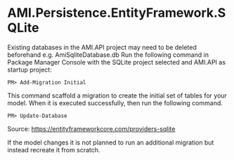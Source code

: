 # AMI.Persistence.EntityFramework.SQLite

Existing databases in the AMI.API project may need to be deleted beforehand e.g. AmiSqliteDatabase.db
Run the following command in Package Manager Console with the SQLite project selected and AMI.API as startup project:

```
PM> Add-Migration Initial
```

This command scaffold a migration to create the initial set of tables for your model. 
When it is executed successfully, then run the following command.

```
PM> Update-Database
```

Source: https://entityframeworkcore.com/providers-sqlite

If the model changes it is not planned to run an additional migration but instead recreate it from scratch.